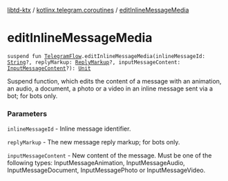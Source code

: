 [libtd-ktx](../index.md) / [kotlinx.telegram.coroutines](index.md) / [editInlineMessageMedia](./edit-inline-message-media.md)

# editInlineMessageMedia

`suspend fun `[`TelegramFlow`](../kotlinx.telegram.core/-telegram-flow/index.md)`.editInlineMessageMedia(inlineMessageId: `[`String`](https://kotlinlang.org/api/latest/jvm/stdlib/kotlin/-string/index.html)`?, replyMarkup: `[`ReplyMarkup`](https://tdlibx.github.io/td/docs/org/drinkless/td/libcore/telegram/TdApi.ReplyMarkup.html)`?, inputMessageContent: `[`InputMessageContent`](https://tdlibx.github.io/td/docs/org/drinkless/td/libcore/telegram/TdApi.InputMessageContent.html)`?): `[`Unit`](https://kotlinlang.org/api/latest/jvm/stdlib/kotlin/-unit/index.html)

Suspend function, which edits the content of a message with an animation, an audio, a document, a
photo or a video in an inline message sent via a bot; for bots only.

### Parameters

`inlineMessageId` - Inline message identifier.

`replyMarkup` - The new message reply markup; for bots only.

`inputMessageContent` - New content of the message. Must be one of the following types:
InputMessageAnimation, InputMessageAudio, InputMessageDocument, InputMessagePhoto or
InputMessageVideo.